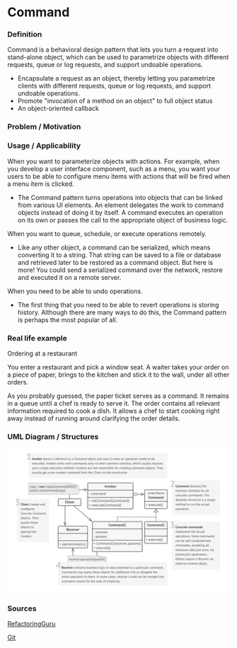 # Command

### Definition 
   Command is a behavioral design pattern that lets you turn a request into stand-alone object, which can be used to parametrize objects with different requests, queue or log requests, and support undoable operations.

   + Encapsulate a request as an object, thereby letting you parametrize clients with different requests, queue or log requests, and support undoable operations.
   + Promote "invocation of a method on an object" to full object status
   + An object-oriented callback

### Problem / Motivation
   
   
### Usage / Applicability

When you want to parameterize objects with actions. For example, when you develop a user interface component, such as a menu, you want your users to be able to configure menu items with actions that will be fired when a menu item is clicked.

+ The Command pattern turns operations into objects that can be linked from various UI elements. An element delegates the work to command objects instead of doing it by itself. A command executes an operation on its own or passes the call to the appropriate object of business logic.

When you want to queue, schedule, or execute operations remotely.

+ Like any other object, a command can be serialized, which means converting it to a string. That string can be saved to a file or database and retrieved later to be restored as a command object. But here is more! You could send a serialized command over the network, restore and executed it on a remote server.
  
When you need to be able to undo operations.

+ The first thing that you need to be able to revert operations is storing history. Although there are many ways to do this, the Command pattern is perhaps the most popular of all.
    
### Real life example
  Ordering at a restaurant
  
  You enter a restaurant and pick a window seat. A waiter takes your order on a piece of paper, brings to the kitchen and stick it to the wall, under all other orders.
  
  As you probably guessed, the paper ticket serves as a command. It remains in a queue until a chef is ready to serve it. The order contains all relevant information required to cook a dish. It allows a chef to start cooking right away instead of running around clarifying the order details.
### UML Diagram / Structures

   ![Command](./CommandUML.png)
   
### Sources 

  [RefactoringGuru](https://refactoring.guru/design-patterns/command)
  
  [Git](https://github.com/sohamkamani/javascript-design-patterns-for-humans#-command)
 
   
   
   
  